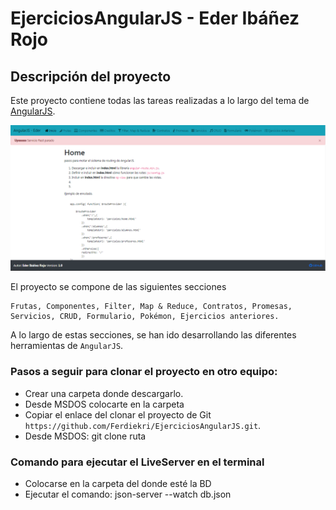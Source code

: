 # EjerciciosAngularJS - Eder Ibáñez Rojo

## Descripción del proyecto
Este proyecto contiene todas las tareas realizadas a lo largo del tema de [AngularJS](https://angularjs.org/).

  ![Foto del proyecto](https://github.com/Ferdiekri/EjerciciosAngular-EderIbanezRojo/blob/master/img/foto-proyecto.png)

El proyecto se compone de las siguientes secciones
```
Frutas, Componentes, Filter, Map & Reduce, Contratos, Promesas, Servicios, CRUD, Formulario, Pokémon, Ejercicios anteriores.
```

A lo largo de estas secciones, se han ido desarrollando las diferentes herramientas de  `AngularJS`.

### Pasos a seguir para clonar el proyecto en otro equipo:

  - Crear una carpeta donde descargarlo.
  - Desde MSDOS colocarte en la carpeta
  - Copiar el enlace del clonar el proyecto de Git `https://github.com/Ferdiekri/EjerciciosAngularJS.git`.
  - Desde MSDOS: git clone ruta


### Comando para ejecutar el LiveServer en el terminal
  - Colocarse en la carpeta del donde esté la BD
  - Ejecutar el comando: json-server --watch db.json

